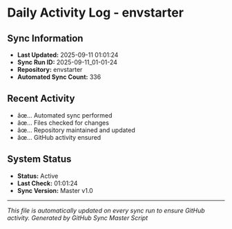 ﻿# Daily Activity Log - envstarter

## Sync Information
- **Last Updated:** 2025-09-11 01:01:24
- **Sync Run ID:** 2025-09-11_01-01-24
- **Repository:** envstarter
- **Automated Sync Count:** 336

## Recent Activity
- âœ… Automated sync performed
- âœ… Files checked for changes
- âœ… Repository maintained and updated
- âœ… GitHub activity ensured

## System Status
- **Status:** Active
- **Last Check:** 01:01:24
- **Sync Version:** Master v1.0

---
*This file is automatically updated on every sync run to ensure GitHub activity.*
*Generated by GitHub Sync Master Script*
